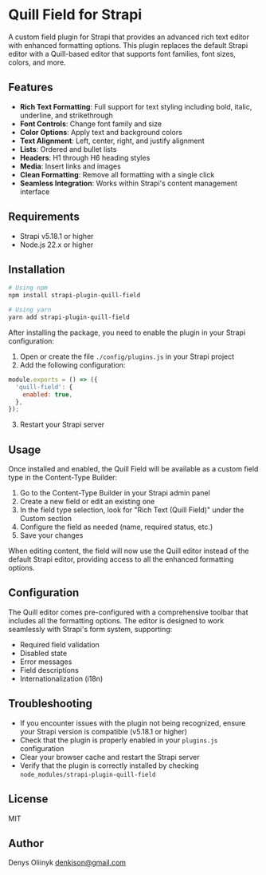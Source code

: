 # Quill Field for Strapi

A custom field plugin for Strapi that provides an advanced rich text editor with enhanced formatting options. This plugin replaces the default Strapi editor with a Quill-based editor that supports font families, font sizes, colors, and more.

## Features

- **Rich Text Formatting**: Full support for text styling including bold, italic, underline, and strikethrough
- **Font Controls**: Change font family and size
- **Color Options**: Apply text and background colors
- **Text Alignment**: Left, center, right, and justify alignment
- **Lists**: Ordered and bullet lists
- **Headers**: H1 through H6 heading styles
- **Media**: Insert links and images
- **Clean Formatting**: Remove all formatting with a single click
- **Seamless Integration**: Works within Strapi's content management interface

## Requirements

- Strapi v5.18.1 or higher
- Node.js 22.x or higher

## Installation

```bash
# Using npm
npm install strapi-plugin-quill-field

# Using yarn
yarn add strapi-plugin-quill-field
```

After installing the package, you need to enable the plugin in your Strapi configuration:

1. Open or create the file `./config/plugins.js` in your Strapi project
2. Add the following configuration:

```js
module.exports = () => ({
  'quill-field': {
    enabled: true,
  },
});
```

3. Restart your Strapi server

## Usage

Once installed and enabled, the Quill Field will be available as a custom field type in the Content-Type Builder:

1. Go to the Content-Type Builder in your Strapi admin panel
2. Create a new field or edit an existing one
3. In the field type selection, look for "Rich Text (Quill Field)" under the Custom section
4. Configure the field as needed (name, required status, etc.)
5. Save your changes

When editing content, the field will now use the Quill editor instead of the default Strapi editor, providing access to all the enhanced formatting options.

## Configuration

The Quill editor comes pre-configured with a comprehensive toolbar that includes all the formatting options. The editor is designed to work seamlessly with Strapi's form system, supporting:

- Required field validation
- Disabled state
- Error messages
- Field descriptions
- Internationalization (i18n)

## Troubleshooting

- If you encounter issues with the plugin not being recognized, ensure your Strapi version is compatible (v5.18.1 or higher)
- Check that the plugin is properly enabled in your `plugins.js` configuration
- Clear your browser cache and restart the Strapi server
- Verify that the plugin is correctly installed by checking `node_modules/strapi-plugin-quill-field`

## License

MIT

## Author

Denys Oliinyk <denkison@gmail.com>
